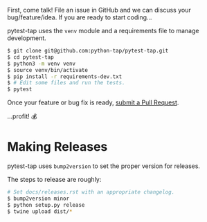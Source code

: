 First,
come talk!
File an issue in GitHub
and we can discuss your bug/feature/idea.
If you are ready to start coding...

pytest-tap uses the `venv` module
and a requirements file
to manage development.

```bash
$ git clone git@github.com:python-tap/pytest-tap.git
$ cd pytest-tap
$ python3 -m venv venv
$ source venv/bin/activate
$ pip install -r requirements-dev.txt
$ # Edit some files and run the tests.
$ pytest
```

Once your feature or bug fix is ready,
[submit a Pull Request](https://help.github.com/articles/creating-a-pull-request/>).

...profit! :moneybag:

# Making Releases

pytest-tap uses `bump2version`
to set the proper version
for releases.

The steps to release are roughly:

```bash
# Set docs/releases.rst with an appropriate changelog.
$ bump2version minor
$ python setup.py release
$ twine upload dist/*
```
